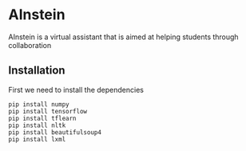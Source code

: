 # AInstein

AInstein is a virtual assistant that is aimed at helping students through collaboration

## Installation

First we need to install the dependencies

```
pip install numpy
pip install tensorflow
pip install tflearn
pip install nltk
pip install beautifulsoup4
pip install lxml
```
